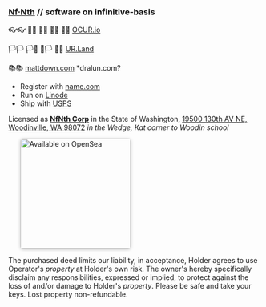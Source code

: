 
### [Nf·Nth](https://nfnth.com) // software on infinitive-basis

👓👓 🧤🧤 👖👖 🧦🧦 👟👟 [OCUR.io](https://ocur.io)

🏳🏳 🏳🏴 🏴🏳 🏴🏴 [UR.Land](https://ur.land)

📚📚 [mattdown.com](https://mattdown.com) *dralun.com?

- Register with [name.com](https://www.name.com)
- Run on [Linode](https://cloud.linode.com)
- Ship with [USPS](https://www.usps.com/business/web-tools-apis/documentation-updates.htm)

Licensed as [**NfNth Corp**](https://secure.dor.wa.gov/) in the State of Washington, [19500 130th AV NE, Woodinville, WA 98072](https://blue.kingcounty.com/Assessor/eRealProperty/Dashboard.aspx?ParcelNbr=1428900123) *in the Wedge, Kat corner to Woodin school*

<a href="https://opensea.io/urland" title="Buy on OpenSea" target="_blank"><img style="margin-left:24px; width:220px; border-radius:5px; box-shadow: 0px 1px 6px rgba(0, 0, 0, 0.25);" src="https://storage.googleapis.com/opensea-static/Logomark/Badge%20-%20Available%20On%20-%20Light.png" alt="Available on OpenSea" /></a>

The purchased deed limits our liability, in acceptance, Holder agrees to use Operator's *property* at Holder's own risk. The owner's hereby specifically disclaim any responsibilities, expressed or implied, to protect against the loss of and/or damage to Holder's *property*. Please be safe and take your keys. Lost property non-refundable.
